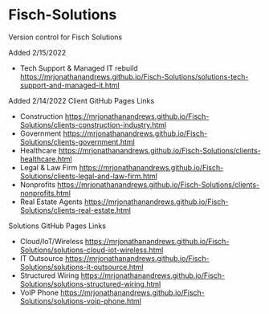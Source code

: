 # Fisch-Solutions
 Version control for Fisch Solutions

Added 2/15/2022
 - Tech Support & Managed IT rebuild https://mrjonathanandrews.github.io/Fisch-Solutions/solutions-tech-support-and-managed-it.html

Added 2/14/2022
 Client GitHub Pages Links
 - Construction https://mrjonathanandrews.github.io/Fisch-Solutions/clients-construction-industry.html
 - Government https://mrjonathanandrews.github.io/Fisch-Solutions/clients-government.html
 - Healthcare https://mrjonathanandrews.github.io/Fisch-Solutions/clients-healthcare.html
 - Legal & Law Firm https://mrjonathanandrews.github.io/Fisch-Solutions/clients-legal-and-law-firm.html
 - Nonprofits https://mrjonathanandrews.github.io/Fisch-Solutions/clients-nonprofits.html
 - Real Estate Agents https://mrjonathanandrews.github.io/Fisch-Solutions/clients-real-estate.html

 Solutions GitHub Pages Links
 - Cloud/IoT/Wireless https://mrjonathanandrews.github.io/Fisch-Solutions/solutions-cloud-iot-wireless.html
 - IT Outsource https://mrjonathanandrews.github.io/Fisch-Solutions/solutions-it-outsource.html
 - Structured Wiring https://mrjonathanandrews.github.io/Fisch-Solutions/solutions-structured-wiring.html
 - VoIP Phone https://mrjonathanandrews.github.io/Fisch-Solutions/solutions-voip-phone.html
